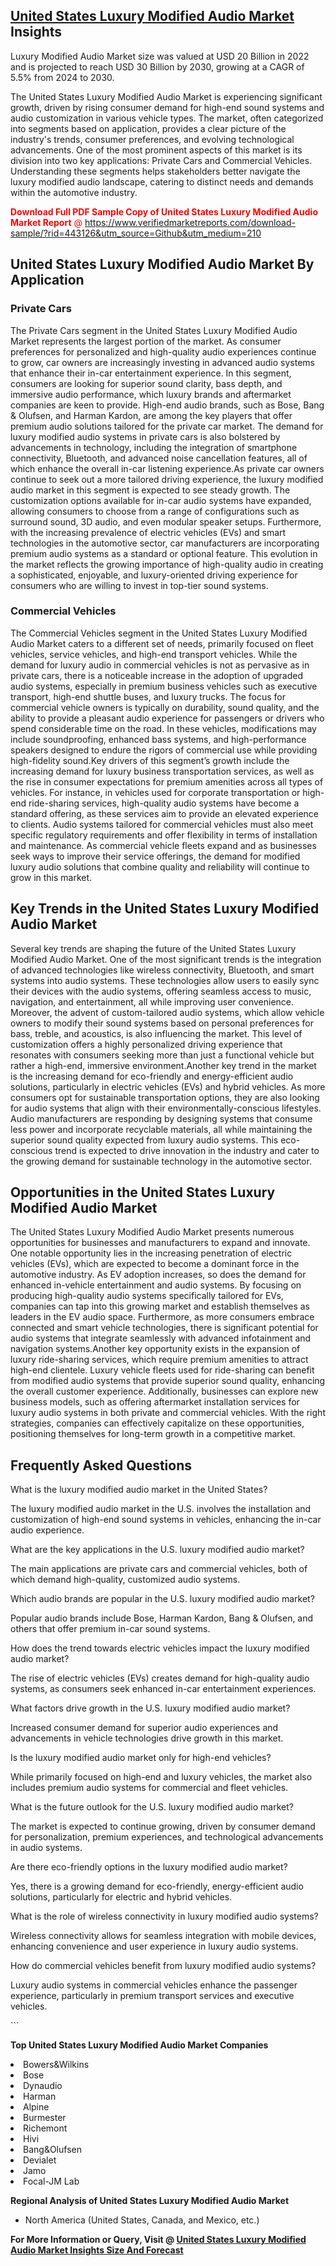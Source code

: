 <h2><a href="https://www.verifiedmarketreports.com/download-sample/?rid=443126&amp;utm_source=Github&amp;utm_medium=210" target="_blank">United States Luxury Modified Audio Market</a> Insights</h2><p>Luxury Modified Audio Market size was valued at USD 20 Billion in 2022 and is projected to reach USD 30 Billion by 2030, growing at a CAGR of 5.5% from 2024 to 2030.</p><p><p>The United States Luxury Modified Audio Market is experiencing significant growth, driven by rising consumer demand for high-end sound systems and audio customization in various vehicle types. The market, often categorized into segments based on application, provides a clear picture of the industry's trends, consumer preferences, and evolving technological advancements. One of the most prominent aspects of this market is its division into two key applications: Private Cars and Commercial Vehicles. Understanding these segments helps stakeholders better navigate the luxury modified audio landscape, catering to distinct needs and demands within the automotive industry. <p><span class=""><span style="color: #ff0000;"><strong>Download Full PDF Sample Copy of United States Luxury Modified Audio Market Report</strong> @ </span><a href="https://www.verifiedmarketreports.com/download-sample/?rid=443126&amp;utm_source=Github&amp;utm_medium=210" target="_blank">https://www.verifiedmarketreports.com/download-sample/?rid=443126&amp;utm_source=Github&amp;utm_medium=210</a></span></p></p><h2>United States Luxury Modified Audio Market By Application</h2><h3>Private Cars</h3><p>The Private Cars segment in the United States Luxury Modified Audio Market represents the largest portion of the market. As consumer preferences for personalized and high-quality audio experiences continue to grow, car owners are increasingly investing in advanced audio systems that enhance their in-car entertainment experience. In this segment, consumers are looking for superior sound clarity, bass depth, and immersive audio performance, which luxury brands and aftermarket companies are keen to provide. High-end audio brands, such as Bose, Bang & Olufsen, and Harman Kardon, are among the key players that offer premium audio solutions tailored for the private car market. The demand for luxury modified audio systems in private cars is also bolstered by advancements in technology, including the integration of smartphone connectivity, Bluetooth, and advanced noise cancellation features, all of which enhance the overall in-car listening experience.As private car owners continue to seek out a more tailored driving experience, the luxury modified audio market in this segment is expected to see steady growth. The customization options available for in-car audio systems have expanded, allowing consumers to choose from a range of configurations such as surround sound, 3D audio, and even modular speaker setups. Furthermore, with the increasing prevalence of electric vehicles (EVs) and smart technologies in the automotive sector, car manufacturers are incorporating premium audio systems as a standard or optional feature. This evolution in the market reflects the growing importance of high-quality audio in creating a sophisticated, enjoyable, and luxury-oriented driving experience for consumers who are willing to invest in top-tier sound systems.<h3>Commercial Vehicles</h3><p>The Commercial Vehicles segment in the United States Luxury Modified Audio Market caters to a different set of needs, primarily focused on fleet vehicles, service vehicles, and high-end transport vehicles. While the demand for luxury audio in commercial vehicles is not as pervasive as in private cars, there is a noticeable increase in the adoption of upgraded audio systems, especially in premium business vehicles such as executive transport, high-end shuttle buses, and luxury trucks. The focus for commercial vehicle owners is typically on durability, sound quality, and the ability to provide a pleasant audio experience for passengers or drivers who spend considerable time on the road. In these vehicles, modifications may include soundproofing, enhanced bass systems, and high-performance speakers designed to endure the rigors of commercial use while providing high-fidelity sound.Key drivers of this segment’s growth include the increasing demand for luxury business transportation services, as well as the rise in consumer expectations for premium amenities across all types of vehicles. For instance, in vehicles used for corporate transportation or high-end ride-sharing services, high-quality audio systems have become a standard offering, as these services aim to provide an elevated experience to clients. Audio systems tailored for commercial vehicles must also meet specific regulatory requirements and offer flexibility in terms of installation and maintenance. As commercial vehicle fleets expand and as businesses seek ways to improve their service offerings, the demand for modified luxury audio solutions that combine quality and reliability will continue to grow in this market.<h2>Key Trends in the United States Luxury Modified Audio Market</h2><p>Several key trends are shaping the future of the United States Luxury Modified Audio Market. One of the most significant trends is the integration of advanced technologies like wireless connectivity, Bluetooth, and smart systems into audio systems. These technologies allow users to easily sync their devices with the audio systems, offering seamless access to music, navigation, and entertainment, all while improving user convenience. Moreover, the advent of custom-tailored audio systems, which allow vehicle owners to modify their sound systems based on personal preferences for bass, treble, and acoustics, is also influencing the market. This level of customization offers a highly personalized driving experience that resonates with consumers seeking more than just a functional vehicle but rather a high-end, immersive environment.Another key trend in the market is the increasing demand for eco-friendly and energy-efficient audio solutions, particularly in electric vehicles (EVs) and hybrid vehicles. As more consumers opt for sustainable transportation options, they are also looking for audio systems that align with their environmentally-conscious lifestyles. Audio manufacturers are responding by designing systems that consume less power and incorporate recyclable materials, all while maintaining the superior sound quality expected from luxury audio systems. This eco-conscious trend is expected to drive innovation in the industry and cater to the growing demand for sustainable technology in the automotive sector.<h2>Opportunities in the United States Luxury Modified Audio Market</h2><p>The United States Luxury Modified Audio Market presents numerous opportunities for businesses and manufacturers to expand and innovate. One notable opportunity lies in the increasing penetration of electric vehicles (EVs), which are expected to become a dominant force in the automotive industry. As EV adoption increases, so does the demand for enhanced in-vehicle entertainment and audio systems. By focusing on producing high-quality audio systems specifically tailored for EVs, companies can tap into this growing market and establish themselves as leaders in the EV audio space. Furthermore, as more consumers embrace connected and smart vehicle technologies, there is significant potential for audio systems that integrate seamlessly with advanced infotainment and navigation systems.Another key opportunity exists in the expansion of luxury ride-sharing services, which require premium amenities to attract high-end clientele. Luxury vehicle fleets used for ride-sharing can benefit from modified audio systems that provide superior sound quality, enhancing the overall customer experience. Additionally, businesses can explore new business models, such as offering aftermarket installation services for luxury audio systems in both private and commercial vehicles. With the right strategies, companies can effectively capitalize on these opportunities, positioning themselves for long-term growth in a competitive market.<h2>Frequently Asked Questions</h2><p>What is the luxury modified audio market in the United States? </p><p>The luxury modified audio market in the U.S. involves the installation and customization of high-end sound systems in vehicles, enhancing the in-car audio experience.</p><p>What are the key applications in the U.S. luxury modified audio market? </p><p>The main applications are private cars and commercial vehicles, both of which demand high-quality, customized audio systems.</p><p>Which audio brands are popular in the U.S. luxury modified audio market? </p><p>Popular audio brands include Bose, Harman Kardon, Bang & Olufsen, and others that offer premium in-car sound systems.</p><p>How does the trend towards electric vehicles impact the luxury modified audio market? </p><p>The rise of electric vehicles (EVs) creates demand for high-quality audio systems, as consumers seek enhanced in-car entertainment experiences.</p><p>What factors drive growth in the U.S. luxury modified audio market? </p><p>Increased consumer demand for superior audio experiences and advancements in vehicle technologies drive growth in this market.</p><p>Is the luxury modified audio market only for high-end vehicles? </p><p>While primarily focused on high-end and luxury vehicles, the market also includes premium audio systems for commercial and fleet vehicles.</p><p>What is the future outlook for the U.S. luxury modified audio market? </p><p>The market is expected to continue growing, driven by consumer demand for personalization, premium experiences, and technological advancements in audio systems.</p><p>Are there eco-friendly options in the luxury modified audio market? </p><p>Yes, there is a growing demand for eco-friendly, energy-efficient audio solutions, particularly for electric and hybrid vehicles.</p><p>What is the role of wireless connectivity in luxury modified audio systems? </p><p>Wireless connectivity allows for seamless integration with mobile devices, enhancing convenience and user experience in luxury audio systems.</p><p>How do commercial vehicles benefit from luxury modified audio systems? </p><p>Luxury audio systems in commercial vehicles enhance the passenger experience, particularly in premium transport services and executive vehicles.</p>```</p><p><strong>Top United States Luxury Modified Audio Market Companies</strong></p><div data-test-id=""><p><li>Bowers&Wilkins</li><li> Bose</li><li> Dynaudio</li><li> Harman</li><li> Alpine</li><li> Burmester</li><li> Richemont</li><li> Hivi</li><li> Bang&Olufsen</li><li> Devialet</li><li> Jamo</li><li> Focal-JM Lab</li></p><div><strong>Regional Analysis of&nbsp;United States Luxury Modified Audio Market</strong></div><ul><li dir="ltr"><p dir="ltr">North America&nbsp;(United States, Canada, and Mexico, etc.)</p></li></ul><p><strong>For More Information or Query, Visit @&nbsp;</strong><strong><a href="https://www.verifiedmarketreports.com/product/luxury-modified-audio-market/?utm_source=Github&amp;utm_medium=210" target="_blank">United States Luxury Modified Audio Market Insights Size And Forecast</a></strong></p></div>
